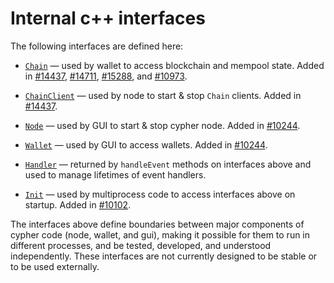 # Internal c++ interfaces

The following interfaces are defined here:

* [`Chain`](chain.h) — used by wallet to access blockchain and mempool state. Added in [#14437](https://github.com/cypher/cypher/pull/14437), [#14711](https://github.com/cypher/cypher/pull/14711), [#15288](https://github.com/cypher/cypher/pull/15288), and [#10973](https://github.com/cypher/cypher/pull/10973).

* [`ChainClient`](chain.h) — used by node to start & stop `Chain` clients. Added in [#14437](https://github.com/cypher/cypher/pull/14437).

* [`Node`](node.h) — used by GUI to start & stop cypher node. Added in [#10244](https://github.com/cypher/cypher/pull/10244).

* [`Wallet`](wallet.h) — used by GUI to access wallets. Added in [#10244](https://github.com/cypher/cypher/pull/10244).

* [`Handler`](handler.h) — returned by `handleEvent` methods on interfaces above and used to manage lifetimes of event handlers.

* [`Init`](init.h) — used by multiprocess code to access interfaces above on startup. Added in [#10102](https://github.com/cypher/cypher/pull/10102).

The interfaces above define boundaries between major components of cypher code (node, wallet, and gui), making it possible for them to run in different processes, and be tested, developed, and understood independently. These interfaces are not currently designed to be stable or to be used externally.
